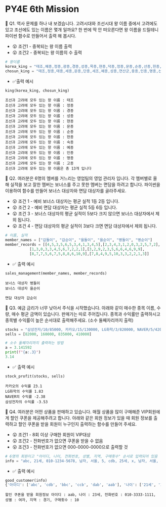 # PY4E 6th Mission
📌 Q1. 역사 문제를 하나 내 보겠습니다. 고려시대와 조선시대 왕 이름 중에서 고려에도 있고 조선에도 있는 이름은 몇개 일까요? 한 번에 딱 안 떠오른다면 왕 이름을 드릴테니 파이썬 함수로 만들어서 출력 해 봅시다.
* 😲 조건1 - 중복되는 왕 이름 출력
* 😲 조건2 - 중복되는 왕 이름의 수 출력
```python
# 왕이름
korea_king = "태조,혜종,정종,광종,경종,성종,목종,현종,덕종,정종,문종,순종,선종,헌종,숙종,예종,인종,의종,명종,신종,희종,강종,고종,원조,충렬왕,충선왕,충숙왕,충혜왕,충목왕,충정왕,공민왕,우왕,창왕,공양왕"
chosun_king = "태조,정종,태종,세종,문종,단종,세조,예종,성종,연산군,중종,인종,명종,선조,광해군,인조,효종,현종,숙종,경종,영조,정조,순조,헌종,철종,고종,순종"
```
* ✅출력 예시
```python
king(korea_king, chosun_king)
```
```
조선과 고려에 모두 있는 왕 이름 : 태조
조선과 고려에 모두 있는 왕 이름 : 정종
조선과 고려에 모두 있는 왕 이름 : 경종
조선과 고려에 모두 있는 왕 이름 : 성종
조선과 고려에 모두 있는 왕 이름 : 현종
조선과 고려에 모두 있는 왕 이름 : 문종
조선과 고려에 모두 있는 왕 이름 : 순종
조선과 고려에 모두 있는 왕 이름 : 헌종
조선과 고려에 모두 있는 왕 이름 : 숙종
조선과 고려에 모두 있는 왕 이름 : 예종
조선과 고려에 모두 있는 왕 이름 : 인종
조선과 고려에 모두 있는 왕 이름 : 명종
조선과 고려에 모두 있는 왕 이름 : 고종
조선과 고려에 모두 있는 왕 이름은 총 13개 입니다
```

📌 Q2.  여러분은 6명의 멤버를 거느리는 영업팀의 영업 관리자 입니다. 각 멤버별로 올해 실적을 보고 잘한 멤버는 보너스를 주고 못한 멤버는 면담을 하려고 합니다. 파이썬을 이용하여 함수를 만들어 보너스 대상자와 면담 대상자를 골라주세요.
* 😲 조건 1 - 예비 보너스 대상자는 평균 실적 1등 2등 입니다.
* 😲 조건 2 - 예비 면담 대상자는 평균 실적 5등 6등 입니다.
* 😲 조건 3 - 보너스 대상자의 평균 실적이 5보다 크지 않으면 보너스 대상자에서 제외 됩니다.
* 😲 조건 4 - 면담 대상자의 평균 실적이 3보다 크면 면담 대상자에서 제외 됩니다.
```python
# 이름, 실적
member_names = ["갑돌이", "갑순이", "을돌이", "을순이", "병돌이", "병순이"]
member_records = [[4,5,3,5,6,5,3,4,1,3,4,5],[2,3,4,3,1,2,0,3,2,5,7,2], 
           [1,3,0,3,3,4,5,6,7,2,2,1],[3,2,9,2,3,5,6,6,4,6,9,9],
           [8,7,7,5,6,7,5,8,8,6,10,9],[7,8,4,9,5,10,3,3,2,2,1,3]]
```
* ✅ 출력 예시
```python
sales_management(member_names, member_records)
```
```
보너스 대상자 병돌이
보너스 대상자 을순이

면담 대상자 갑순이
```

📌 Q3. 예금 금리가 너무 낮아서 주식을 시작했습니다. 아래와 같이 매수한 종목 이름, 수량, 매수 평균 금액이 있습니다. 판매가는 따로 주어집니다. 종목과 수익률만 출력하시고 종목별 수익률이 높은 순서대로 출력해주세요. (소수 둘째자리까지 출력)
```python
stocks = "삼성전자/10/85000, 카카오/15/130000, LG화학/3/820000, NAVER/5/420000"
sells = [82000, 160000, 835000, 410000]
```
```python
# 소수 둘째자리까지 출력하는 방법
a = 3.141592
print(f"{a:.3}")
3.14
```
* ✅ 출력 예시
```python
stock_profit(stocks, sells)
```
```
카카오의 수익률 23.1
LG화학의 수익률 1.83
NAVER의 수익률 -2.38
삼성전자의 수익률 -3.53
```

📌 Q4. 여러분은 어떤 상품을 판매하고 있습니다. 매월 상품을 많이 구매해준 VIP회원에게 할인 쿠폰을 제공해주려고 합니다. 아래와 같은 회원 정보가 있을 때 회원 정보를 출력하고 할인 쿠폰을 받을 회원이 누구인지 출력하는 함수를 만들어 주세요.
* 😲 조건1 - 8회 이상 구매한 회원이 VIP대상
* 😲 조건2 - 전화번호가 없으면 쿠폰을 받을 수 없음
* 😲 조건3 - 전화번호가 없으면 000-0000-0000으로 출력할 것
```python
# 6명의 회원이고 "아이디, 나이, 전화번호, 성별, 지역, 구매횟수" 순서로 입력되어 있음
info = "abc, 21세, 010-1234-5678, 남자, 서울, 5, cdb, 25세, x, 남자, 서울, 4, bbc, 30세, 010-2222-3333, 여자, 서울, 3, ccb, 29세, x, 여자, 경기, 9, dab, 26세, x, 남자, 인천, 8, aab, 23세, 010-3333-1111, 여자, 경기, 10"
```
* ✅ 출력 예시
```python
good_customer(info)
{'아이디': ['abc', 'cdb', 'bbc', 'ccb', 'dab', 'aab'], '나이': ['21세', '25세', '30세', '29세', '26세', '23세'], '전화번호': ['010-1234-5678', '000-0000-0000', '010-2222-3333', '000-0000-0000', '000-0000-0000', '010-3333-1111'], '성별': ['남자', '남자', '여자', '여자', '남자', '여자'], '지역': ['서울', '서울', '서울', '경기', '인천', '경기'], '구매횟수': [5, 4, 3, 9, 8, 10]}
```
```
할인 쿠폰을 받을 회원정보 아이디 : aab, 나이 : 23세, 전화번호 : 010-3333-1111, 성별 : 여자, 지역 : 경기, 구매횟수 : 10
```
